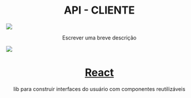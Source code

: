<h1 align="center">API - CLIENTE</h1>

<img src="https://img.shields.io/badge/Version-1.0-brightgreen"/>

<p align="center">Escrever uma breve descrição</p>

<img src="https://www.iconspng.com/images/client-cliente/client-cliente.jpg"/>
		  


<h1 align="center">
    <a href="https://pt-br.reactjs.org/">React</a>
</h1>
<p align="center">lib para construir interfaces do usuário com componentes reutilizáveis</p>
